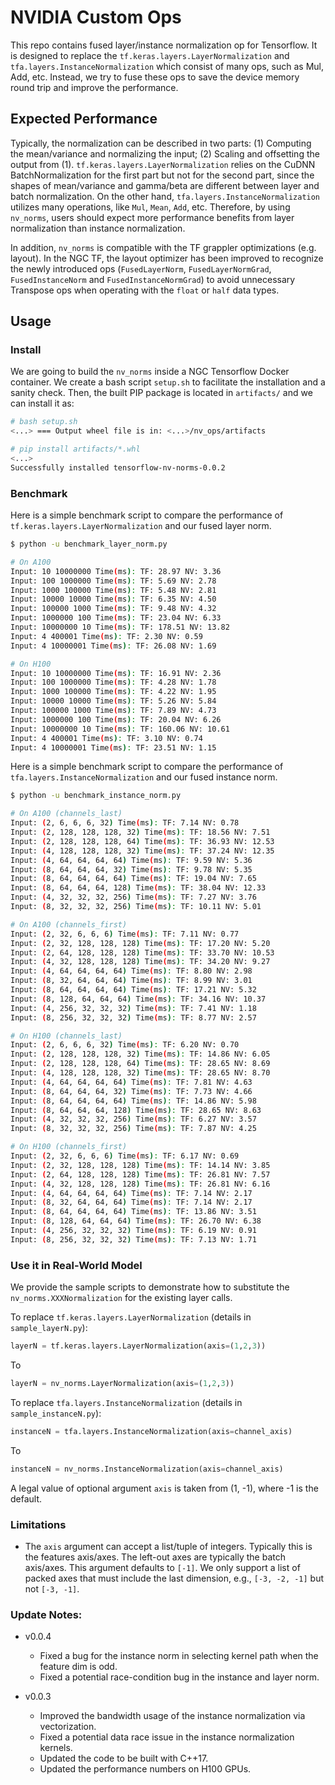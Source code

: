 # NVIDIA Custom Ops

This repo contains fused layer/instance normalization op for Tensorflow. It is
designed to replace the `tf.keras.layers.LayerNormalization` and 
`tfa.layers.InstanceNormalization` which consist of many ops, such as Mul, Add, 
etc. Instead, we try to fuse these ops to save the device memory round trip and 
improve the performance.

## Expected Performance

Typically, the normalization can be described in two parts: (1) Computing the
mean/variance and normalizing the input; (2) Scaling and offsetting the output
from (1). `tf.keras.layers.LayerNormalization` relies on the CuDNN
BatchNormalization for the first part but not for the second part, since the
shapes of mean/variance and gamma/beta are different between layer and batch
normalization. On the other hand, `tfa.layers.InstanceNormalization` utilizes
many operations, like `Mul`, `Mean`, `Add`, etc. Therefore, by using `nv_norms`,
users should expect more performance benefits from layer normalization than
instance normalization.

In addition, `nv_norms` is compatible with the TF grappler optimizations (e.g.
layout). In the NGC TF, the layout optimizer has been improved to recognize the
newly introduced ops (`FusedLayerNorm`, `FusedLayerNormGrad`,
`FusedInstanceNorm` and `FusedInstanceNormGrad`) to avoid unnecessary Transpose
ops when operating with the `float` or `half` data types. 

## Usage

### Install
We are going to build the `nv_norms` inside a NGC Tensorflow Docker container.
We create a bash script `setup.sh` to facilitate the installation and a sanity
check. Then, the built PIP package is located in `artifacts/` and we can install
it as:

```bash
# bash setup.sh
<...> === Output wheel file is in: <...>/nv_ops/artifacts

# pip install artifacts/*.whl
<...>
Successfully installed tensorflow-nv-norms-0.0.2
```

### Benchmark
Here is a simple benchmark script to compare the performance of
`tf.keras.layers.LayerNormalization` and our fused layer norm.
```bash
$ python -u benchmark_layer_norm.py

# On A100
Input: 10 10000000 Time(ms): TF: 28.97 NV: 3.36
Input: 100 1000000 Time(ms): TF: 5.69 NV: 2.78
Input: 1000 100000 Time(ms): TF: 5.48 NV: 2.81
Input: 10000 10000 Time(ms): TF: 6.35 NV: 4.50
Input: 100000 1000 Time(ms): TF: 9.48 NV: 4.32
Input: 1000000 100 Time(ms): TF: 23.04 NV: 6.33
Input: 10000000 10 Time(ms): TF: 178.51 NV: 13.82
Input: 4 400001 Time(ms): TF: 2.30 NV: 0.59
Input: 4 10000001 Time(ms): TF: 26.08 NV: 1.69

# On H100
Input: 10 10000000 Time(ms): TF: 16.91 NV: 2.36
Input: 100 1000000 Time(ms): TF: 4.28 NV: 1.78
Input: 1000 100000 Time(ms): TF: 4.22 NV: 1.95
Input: 10000 10000 Time(ms): TF: 5.26 NV: 5.84
Input: 100000 1000 Time(ms): TF: 7.89 NV: 4.73
Input: 1000000 100 Time(ms): TF: 20.04 NV: 6.26
Input: 10000000 10 Time(ms): TF: 160.06 NV: 10.61
Input: 4 400001 Time(ms): TF: 3.10 NV: 0.74
Input: 4 10000001 Time(ms): TF: 23.51 NV: 1.15
```
Here is a simple benchmark script to compare the performance of
`tfa.layers.InstanceNormalization` and our fused instance norm.
```bash
$ python -u benchmark_instance_norm.py

# On A100 (channels_last)
Input: (2, 6, 6, 6, 32) Time(ms): TF: 7.14 NV: 0.78
Input: (2, 128, 128, 128, 32) Time(ms): TF: 18.56 NV: 7.51
Input: (2, 128, 128, 128, 64) Time(ms): TF: 36.93 NV: 12.53
Input: (4, 128, 128, 128, 32) Time(ms): TF: 37.24 NV: 12.35
Input: (4, 64, 64, 64, 64) Time(ms): TF: 9.59 NV: 5.36
Input: (8, 64, 64, 64, 32) Time(ms): TF: 9.78 NV: 5.35
Input: (8, 64, 64, 64, 64) Time(ms): TF: 19.04 NV: 7.65
Input: (8, 64, 64, 64, 128) Time(ms): TF: 38.04 NV: 12.33
Input: (4, 32, 32, 32, 256) Time(ms): TF: 7.27 NV: 3.76
Input: (8, 32, 32, 32, 256) Time(ms): TF: 10.11 NV: 5.01

# On A100 (channels_first)
Input: (2, 32, 6, 6, 6) Time(ms): TF: 7.11 NV: 0.77
Input: (2, 32, 128, 128, 128) Time(ms): TF: 17.20 NV: 5.20
Input: (2, 64, 128, 128, 128) Time(ms): TF: 33.70 NV: 10.53
Input: (4, 32, 128, 128, 128) Time(ms): TF: 34.20 NV: 9.27
Input: (4, 64, 64, 64, 64) Time(ms): TF: 8.80 NV: 2.98
Input: (8, 32, 64, 64, 64) Time(ms): TF: 8.99 NV: 3.01
Input: (8, 64, 64, 64, 64) Time(ms): TF: 17.21 NV: 5.32
Input: (8, 128, 64, 64, 64) Time(ms): TF: 34.16 NV: 10.37
Input: (4, 256, 32, 32, 32) Time(ms): TF: 7.41 NV: 1.18
Input: (8, 256, 32, 32, 32) Time(ms): TF: 8.77 NV: 2.57

# On H100 (channels_last)
Input: (2, 6, 6, 6, 32) Time(ms): TF: 6.20 NV: 0.70
Input: (2, 128, 128, 128, 32) Time(ms): TF: 14.86 NV: 6.05
Input: (2, 128, 128, 128, 64) Time(ms): TF: 28.65 NV: 8.69
Input: (4, 128, 128, 128, 32) Time(ms): TF: 28.65 NV: 8.70
Input: (4, 64, 64, 64, 64) Time(ms): TF: 7.81 NV: 4.63
Input: (8, 64, 64, 64, 32) Time(ms): TF: 7.73 NV: 4.66
Input: (8, 64, 64, 64, 64) Time(ms): TF: 14.86 NV: 5.98
Input: (8, 64, 64, 64, 128) Time(ms): TF: 28.65 NV: 8.63
Input: (4, 32, 32, 32, 256) Time(ms): TF: 6.27 NV: 3.57
Input: (8, 32, 32, 32, 256) Time(ms): TF: 7.87 NV: 4.25

# On H100 (channels_first)
Input: (2, 32, 6, 6, 6) Time(ms): TF: 6.17 NV: 0.69
Input: (2, 32, 128, 128, 128) Time(ms): TF: 14.14 NV: 3.85
Input: (2, 64, 128, 128, 128) Time(ms): TF: 26.81 NV: 7.57
Input: (4, 32, 128, 128, 128) Time(ms): TF: 26.81 NV: 6.16
Input: (4, 64, 64, 64, 64) Time(ms): TF: 7.14 NV: 2.17
Input: (8, 32, 64, 64, 64) Time(ms): TF: 7.14 NV: 2.17
Input: (8, 64, 64, 64, 64) Time(ms): TF: 13.86 NV: 3.51
Input: (8, 128, 64, 64, 64) Time(ms): TF: 26.70 NV: 6.38
Input: (4, 256, 32, 32, 32) Time(ms): TF: 6.19 NV: 0.91
Input: (8, 256, 32, 32, 32) Time(ms): TF: 7.13 NV: 1.71
```

### Use it in Real-World Model
We provide the sample scripts to demonstrate how to substitute the
`nv_norms.XXXNormalization` for the existing layer calls.

To replace `tf.keras.layers.LayerNormalization` (details in `sample_layerN.py`):
```python
layerN = tf.keras.layers.LayerNormalization(axis=(1,2,3))
```
To
```python
layerN = nv_norms.LayerNormalization(axis=(1,2,3))
```

To replace `tfa.layers.InstanceNormalization` (details in
`sample_instanceN.py`):
```python
instanceN = tfa.layers.InstanceNormalization(axis=channel_axis)
```
To
```python
instanceN = nv_norms.InstanceNormalization(axis=channel_axis)
```
A legal value of optional argument `axis` is taken from (1, -1), where -1 is the
 default.

### Limitations

* The `axis` argument can accept a list/tuple of integers. Typically this is the
  features axis/axes. The left-out axes are typically the batch axis/axes. This
  argument defaults to `[-1]`. We only support a list of packed axes that must
  include the last dimension, e.g., `[-3, -2, -1]` but not `[-3, -1]`. 

### Update Notes:
* v0.0.4
  * Fixed a bug for the instance norm in selecting kernel path when the feature
    dim is odd.
  * Fixed a potential race-condition bug in the instance and layer norm.

* v0.0.3
  * Improved the bandwidth usage of the instance normalization via
    vectorization.
  * Fixed a potential data race issue in the instance normalization kernels.
  * Updated the code to be built with C++17.
  * Updated the performance numbers on H100 GPUs.
